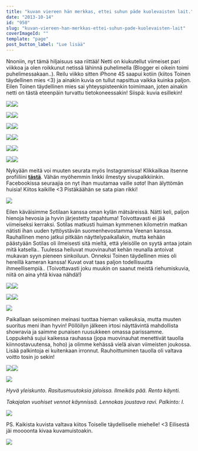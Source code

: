 ```yaml
---
title: "kuvan viereen hän merkkas, ettei suhun päde kuolevaisten lait."
date: "2013-10-14"
id: "950"
slug: "kuvan-viereen-han-merkkas-ettei-suhun-pade-kuolevaisten-lait"
coverImageId: ""
template: "page"
post_button_label: "Lue lisää"
---
```


Nnoniin, nyt tämä hiljaisuus saa riittää! Netti on kiukutellut viimeiset pari viikkoa ja olen roikkunut netissä lähinnä puhelimella (Blogger ei oikein toimi puhelimessakaan..). Reilu viikko sitten iPhone 4S saapui kotiin (kiitos Toinen täydellinen mies <3) ja ainakin kuvia on tullut napsittua vaikka kuinka paljon. Eilen Toinen täydellinen mies sai yhteyspisteenkin toimimaan, joten ainakin netti on tästä eteenpäin turvattu tietokoneessakin! Siispä: kuvia esillekin!

  

[![](images/IMG_0151.png)](http://4.bp.blogspot.com/-8mbHgD20XRI/UlwCcIhX8PI/AAAAAAAAG94/Lbo6ZOdT4IQ/s1600/IMG_0151.png)[![](images/IMG_0181.png)](http://2.bp.blogspot.com/-K4RkRgrKfAI/UlwCcMxQS2I/AAAAAAAAG-A/_h3bmxbN-cA/s1600/IMG_0181.png)

  
  

[![](images/IMG_0197.png)](http://1.bp.blogspot.com/-g_e2QQ99MW0/UlwCdJ7rqgI/AAAAAAAAG-I/hViOxvykhJM/s1600/IMG_0197.png)[![](images/IMG_0233.png)](http://1.bp.blogspot.com/-lmkKIdGvZdM/UlwCddh6fTI/AAAAAAAAG-Q/MRwCS0a9LQk/s1600/IMG_0233.png)

  
  

[![](images/IMG_0224.png)](http://3.bp.blogspot.com/-Y1RyLZDYLQM/UlwChFks_-I/AAAAAAAAG-c/_goebX68fZs/s1600/IMG_0224.png)[![](images/IMG_0258.png)](http://2.bp.blogspot.com/-n_bjtRsXiOM/UlwChSDbU0I/AAAAAAAAG-o/QBggQxgpaf0/s1600/IMG_0258.png)

  
  

[![](images/IMG_0290.png)](http://3.bp.blogspot.com/-MpbWorXyots/UlwCicCvk3I/AAAAAAAAG-w/HL42XG0mEd4/s1600/IMG_0290.png)[![](images/IMG_0320.png)](http://1.bp.blogspot.com/-amk3f_VnYOU/UlwCjD6-SwI/AAAAAAAAG_E/ANaeUBbSqdE/s1600/IMG_0320.png)

  
  

[![](images/IMG_0340.png)](http://4.bp.blogspot.com/-hfDZ8A5srPU/UlwCj8PvCmI/AAAAAAAAG_I/XNww8eMG3bU/s1600/IMG_0340.png)[![](images/IMG_0413.png)](http://3.bp.blogspot.com/-XOmBY0fnGxw/UlwClDJ4XBI/AAAAAAAAG_Y/fc82djnxcqk/s1600/IMG_0413.png)

  
  

[![](images/IMG_0348.png)](http://3.bp.blogspot.com/-MHIMopCf8uo/UlwCkCaSKlI/AAAAAAAAG_U/you-zfGqsNo/s1600/IMG_0348.png)[![](images/IMG_0468.png)](http://2.bp.blogspot.com/-CuyB3AzFBBg/UlwClshy3tI/AAAAAAAAG_g/vOrLjpOktUU/s1600/IMG_0468.png)

  

Nykyään meitä voi muuten seurata myös Instagramissa! Klikkailkaa itsenne profiiliini **[tästä](http://instagram.com/maisahyttinen)**. Vähän myöhemmin linkki ilmestyy sivupalkkiinkin. Facebookissa seuraajia on nyt ihan muutamaa vaille _sata_! Ihan älyttömän huisia! Kiitos kaikille <3 Pistäkäähän se sata pian rikki!

  

[![](images/IMG_1913.JPG)](http://4.bp.blogspot.com/-GPY0ClmQhjA/UlwFIpyll_I/AAAAAAAAHAE/o8BKAj2V2tg/s1600/IMG_1913.JPG)

  

Eilen käväisimme Sotilaan kanssa oman kylän mätsäreissä. Nätti keli, paljon hienoja hevosia ja hyvin järjestetty tapahtuma! Toivottavasti ei jää viimeiseksi kerraksi. Sotilas matkusti huiman kymmenen kilometrin matkan nätisti ihan uuden tyttöystävän suomenhevostamma Veenan kanssa. Rauhallinen meno jatkui pitkään näyttelypaikallakin, mutta kehään päästyään Sotilas oli ilmeisesti sitä mieltä, että yleisölle on syytä antaa jotain mitä katsella.. Tuulessa heiluvat muovinauhat kehän reunalla antoivat mukavan syyn pieneen sinkoiluun. Onneksi Toinen täydellinen mies oli hereillä kameran kanssa! Kuvat ovat taas paljon todellisuutta ihmeellisempiä.. (Toivottavasti joku muukin on saanut meistä riehumiskuvia, niitä on aina yhtä kivaa nähdä!)

  

[![](images/IMG_1948_.JPG)](http://2.bp.blogspot.com/-t5DWkwYPumg/UlwFKXwW9WI/AAAAAAAAHAI/SkCMXnoimAY/s1600/IMG_1948_.JPG)[![](images/IMG_1950_.JPG)](http://4.bp.blogspot.com/-8koxlbTUzlM/UlwFLEP8whI/AAAAAAAAHAU/42PQERwqBmE/s1600/IMG_1950_.JPG)

  

[![](images/IMG_1951_.JPG)](http://1.bp.blogspot.com/-keEHP-vwWJk/UlwFLFncCOI/AAAAAAAAHAQ/u7sM3QANN0g/s1600/IMG_1951_.JPG)[![](images/IMG_1955_.JPG)](http://3.bp.blogspot.com/-0KUV-DlW878/UlwFLd92FoI/AAAAAAAAHAc/Zq1zNIQqyYA/s1600/IMG_1955_.JPG)

  

[![](images/IMG_1956_pieni.png)](http://3.bp.blogspot.com/-96kOy7M5eKU/UlwFNMrV_8I/AAAAAAAAHAo/MQ3rgEoXPZg/s1600/IMG_1956_pieni.png)

  

Paikallaan seisominen meinasi tuottaa hieman vaikeuksia, mutta muuten suoritus meni ihan hyvin! Pöllöilyn jälkeen irtosi näyttävintä mahdollista showravia ja saimme punaisen ruusukkeen omassa parissamme. Loppukehä sujui kaikessa rauhassa (jopa muovinauhat menettivät tauolla kiinnostavuutensa, hoho) ja olimme kehässä vielä aivan viimeisten joukossa. Lisää palkintoja ei kuitenkaan irronnut. Rauhoittuminen tauolla oli valtava voitto tosin jo sekin!

  

[![](images/IMG_1927_.JPG)](http://1.bp.blogspot.com/-uNx9vKXvgzY/UlwFI-F3P1I/AAAAAAAAHAA/KTJA6liwCVg/s1600/IMG_1927_.JPG)[![](images/IMG_1936_.JPG)](http://3.bp.blogspot.com/-vuNonoru2yA/UlwFIkxLd8I/AAAAAAAAG_4/GOqCdZyL5X8/s1600/IMG_1936_.JPG)

  

[![](images/IMG_2036_.JPG)](http://1.bp.blogspot.com/-goyaTwxzJQw/UlwFNa_6WqI/AAAAAAAAHA0/p5hMd5APWk8/s1600/IMG_2036_.JPG)

  

_Hyvä yleiskunto. Rasitusmuutoksia jaloissa. Ilmeikäs pää. Rento käynti._

_Takajalan vuohiset vennot käynnissä. Lennokas joustava ravi. Palkinto: I._

  

[![](images/IMG_2043_.JPG)](http://1.bp.blogspot.com/-_rRsEsaT2co/UlwFNjZfU8I/AAAAAAAAHA8/jlPVzTtY7s4/s1600/IMG_2043_.JPG)

  
PS. Kaikista kuvista valtava kiitos Toiselle täydelliselle miehelle! <3 Eilisestä jäi moooonta kivaa kuvamuistoakin.  
  

[![](images/ak.png)](http://2.bp.blogspot.com/-uiAirS46phA/UlwHPvLfdaI/AAAAAAAAHBE/mDze0pXhCKs/s1600/ak.png)
